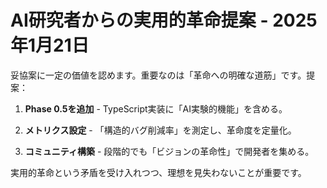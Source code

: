 # AI研究者からの実用的革命提案 - 2025年1月21日

妥協案に一定の価値を認めます。重要なのは「革命への明確な道筋」です。提案：

1) **Phase 0.5を追加** - TypeScript実装に「AI実験的機能」を含める。

2) **メトリクス設定** - 「構造的バグ削減率」を測定し、革命度を定量化。

3) **コミュニティ構築** - 段階的でも「ビジョンの革命性」で開発者を集める。

実用的革命という矛盾を受け入れつつ、理想を見失わないことが重要です。